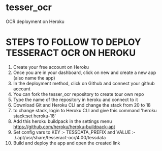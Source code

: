 # tesser_ocr
OCR deployment on Heroku 

# STEPS TO FOLLOW TO DEPLOY TESSERACT OCR ON HEROKU 
1. Create your free account on Heroku 
2. Once you are in your dashboard, click on new and create a new app (also name the app)
3. In the deployment method, click on Github and connect your github account 
4. You can fork the tesser_ocr repository to create tour own repo
5. Type the name of the repository in heroku and connect to it
6. Download Git and Heroku CLI and change the stack from 20 to 18 
7. to change stack, login to Heroku CLI and give this command 'heroku stack:set heroku-18'
8. Add this heroku buildpack in the settings menu https://github.com/heroku/heroku-buildpack-apt
9. Set config vars to  KEY :- TESSDATA_PREFIX    and      VALUE :- ./.apt/usr/share/tesseract-ocr/4.00/tessdata 
10. Build and deploy the app and open the created link 
